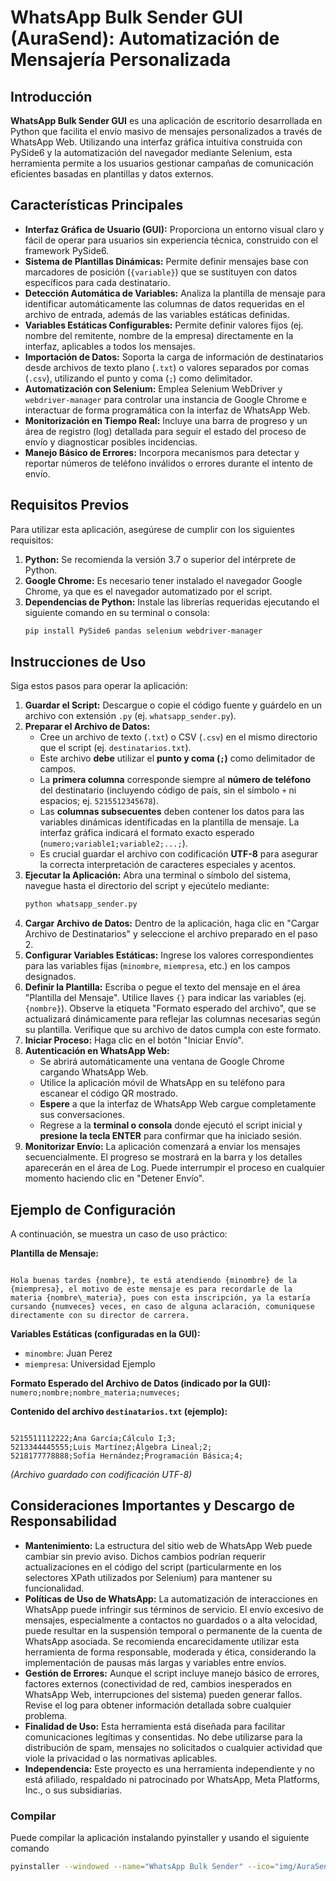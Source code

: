 
# WhatsApp Bulk Sender GUI (AuraSend): Automatización de Mensajería Personalizada

## Introducción

**WhatsApp Bulk Sender GUI** es una aplicación de escritorio desarrollada en Python que facilita el envío masivo de mensajes personalizados a través de WhatsApp Web. Utilizando una interfaz gráfica intuitiva construida con PySide6 y la automatización del navegador mediante Selenium, esta herramienta permite a los usuarios gestionar campañas de comunicación eficientes basadas en plantillas y datos externos.

## Características Principales

* **Interfaz Gráfica de Usuario (GUI):** Proporciona un entorno visual claro y fácil de operar para usuarios sin experiencia técnica, construido con el framework PySide6.
* **Sistema de Plantillas Dinámicas:** Permite definir mensajes base con marcadores de posición (`{variable}`) que se sustituyen con datos específicos para cada destinatario.
* **Detección Automática de Variables:** Analiza la plantilla de mensaje para identificar automáticamente las columnas de datos requeridas en el archivo de entrada, además de las variables estáticas definidas.
* **Variables Estáticas Configurables:** Permite definir valores fijos (ej. nombre del remitente, nombre de la empresa) directamente en la interfaz, aplicables a todos los mensajes.
* **Importación de Datos:** Soporta la carga de información de destinatarios desde archivos de texto plano (`.txt`) o valores separados por comas (`.csv`), utilizando el punto y coma (`;`) como delimitador.
* **Automatización con Selenium:** Emplea Selenium WebDriver y `webdriver-manager` para controlar una instancia de Google Chrome e interactuar de forma programática con la interfaz de WhatsApp Web.
* **Monitorización en Tiempo Real:** Incluye una barra de progreso y un área de registro (log) detallada para seguir el estado del proceso de envío y diagnosticar posibles incidencias.
* **Manejo Básico de Errores:** Incorpora mecanismos para detectar y reportar números de teléfono inválidos o errores durante el intento de envío.

## Requisitos Previos

Para utilizar esta aplicación, asegúrese de cumplir con los siguientes requisitos:

1.  **Python:** Se recomienda la versión 3.7 o superior del intérprete de Python.
2.  **Google Chrome:** Es necesario tener instalado el navegador Google Chrome, ya que es el navegador automatizado por el script.
3.  **Dependencias de Python:** Instale las librerías requeridas ejecutando el siguiente comando en su terminal o consola:
    ```bash
    pip install PySide6 pandas selenium webdriver-manager
    ```

## Instrucciones de Uso

Siga estos pasos para operar la aplicación:

1.  **Guardar el Script:** Descargue o copie el código fuente y guárdelo en un archivo con extensión `.py` (ej. `whatsapp_sender.py`).
2.  **Preparar el Archivo de Datos:**
    * Cree un archivo de texto (`.txt`) o CSV (`.csv`) en el mismo directorio que el script (ej. `destinatarios.txt`).
    * Este archivo **debe** utilizar el **punto y coma (`;`)** como delimitador de campos.
    * La **primera columna** corresponde siempre al **número de teléfono** del destinatario (incluyendo código de país, sin el símbolo `+` ni espacios; ej. `5215512345678`).
    * Las **columnas subsecuentes** deben contener los datos para las variables dinámicas identificadas en la plantilla de mensaje. La interfaz gráfica indicará el formato exacto esperado (`numero;variable1;variable2;...;`).
    * Es crucial guardar el archivo con codificación **UTF-8** para asegurar la correcta interpretación de caracteres especiales y acentos.
3.  **Ejecutar la Aplicación:** Abra una terminal o símbolo del sistema, navegue hasta el directorio del script y ejecútelo mediante:
    ```bash
    python whatsapp_sender.py
    ```
4.  **Cargar Archivo de Datos:** Dentro de la aplicación, haga clic en "Cargar Archivo de Destinatarios" y seleccione el archivo preparado en el paso 2.
5.  **Configurar Variables Estáticas:** Ingrese los valores correspondientes para las variables fijas (`minombre`, `miempresa`, etc.) en los campos designados.
6.  **Definir la Plantilla:** Escriba o pegue el texto del mensaje en el área "Plantilla del Mensaje". Utilice llaves `{}` para indicar las variables (ej. `{nombre}`). Observe la etiqueta "Formato esperado del archivo", que se actualizará dinámicamente para reflejar las columnas necesarias según su plantilla. Verifique que su archivo de datos cumpla con este formato.
7.  **Iniciar Proceso:** Haga clic en el botón "Iniciar Envío".
8.  **Autenticación en WhatsApp Web:**
    * Se abrirá automáticamente una ventana de Google Chrome cargando WhatsApp Web.
    * Utilice la aplicación móvil de WhatsApp en su teléfono para escanear el código QR mostrado.
    * **Espere** a que la interfaz de WhatsApp Web cargue completamente sus conversaciones.
    * Regrese a la **terminal o consola** donde ejecutó el script inicial y **presione la tecla ENTER** para confirmar que ha iniciado sesión.
9.  **Monitorizar Envío:** La aplicación comenzará a enviar los mensajes secuencialmente. El progreso se mostrará en la barra y los detalles aparecerán en el área de Log. Puede interrumpir el proceso en cualquier momento haciendo clic en "Detener Envío".

## Ejemplo de Configuración

A continuación, se muestra un caso de uso práctico:

**Plantilla de Mensaje:**
````

Hola buenas tardes {nombre}, te está atendiendo {minombre} de la {miempresa}, el motivo de este mensaje es para recordarle de la materia {nombre\_materia}, pues con esta inscripción, ya la estaría cursando {numveces} veces, en caso de alguna aclaración, comuniquese directamente con su director de carrera.

````

**Variables Estáticas (configuradas en la GUI):**

* `minombre`: Juan Perez
* `miempresa`: Universidad Ejemplo

**Formato Esperado del Archivo de Datos (indicado por la GUI):**
`numero;nombre;nombre_materia;numveces;`

**Contenido del archivo `destinatarios.txt` (ejemplo):**
```

5215511112222;Ana García;Cálculo I;3;
5213344445555;Luis Martínez;Álgebra Lineal;2;
5218177778888;Sofía Hernández;Programación Básica;4;

```
*(Archivo guardado con codificación UTF-8)*

## Consideraciones Importantes y Descargo de Responsabilidad

* **Mantenimiento:** La estructura del sitio web de WhatsApp Web puede cambiar sin previo aviso. Dichos cambios podrían requerir actualizaciones en el código del script (particularmente en los selectores XPath utilizados por Selenium) para mantener su funcionalidad.
* **Políticas de Uso de WhatsApp:** La automatización de interacciones en WhatsApp puede infringir sus términos de servicio. El envío excesivo de mensajes, especialmente a contactos no guardados o a alta velocidad, puede resultar en la suspensión temporal o permanente de la cuenta de WhatsApp asociada. Se recomienda encarecidamente utilizar esta herramienta de forma responsable, moderada y ética, considerando la implementación de pausas más largas y variables entre envíos.
* **Gestión de Errores:** Aunque el script incluye manejo básico de errores, factores externos (conectividad de red, cambios inesperados en WhatsApp Web, interrupciones del sistema) pueden generar fallos. Revise el log para obtener información detallada sobre cualquier problema.
* **Finalidad de Uso:** Esta herramienta está diseñada para facilitar comunicaciones legítimas y consentidas. No debe utilizarse para la distribución de spam, mensajes no solicitados o cualquier actividad que viole la privacidad o las normativas aplicables.
* **Independencia:** Este proyecto es una herramienta independiente y no está afiliado, respaldado ni patrocinado por WhatsApp, Meta Platforms, Inc., o sus subsidiarias.

### Compilar
Puede compilar la aplicación instalando pyinstaller y usando el siguiente comando
```bash
pyinstaller --windowed --name="WhatsApp Bulk Sender" --ico="img/AuraSend.ico" --add-data "msedgedriver.exe;." --add-data "img;img" main.py
```
